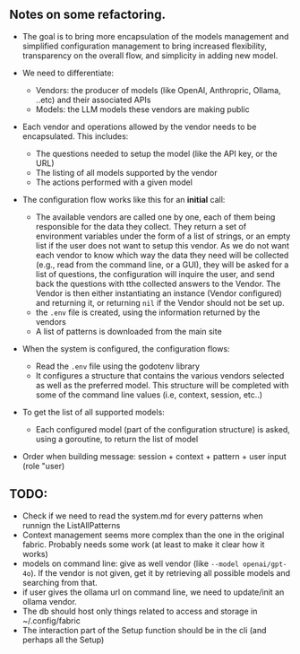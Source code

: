 ## Notes on some refactoring.

- The goal is to bring more encapsulation of the models management and simplified configuration management to bring increased flexibility, transparency on the overall flow, and simplicity in adding new model.
- We need to differentiate:
  - Vendors: the producer of models (like OpenAI, Anthropric, Ollama, ..etc) and their associated APIs
  - Models: the LLM models these vendors are making public
- Each vendor and operations allowed by the vendor needs to be encapsulated. This includes:
  - The questions needed to setup the model (like the API key, or the URL)
  - The listing of all models supported by the vendor
  - The actions performed with a given model

- The configuration flow works like this for an **initial** call:
  - The available vendors are called one by one, each of them being responsible for the data they collect. They return a set of environment variables under the form of a list of strings, or an empty list if the user does not want to setup this vendor. As we do not want each vendor to know which way the data they need will be collected (e.g., read from the command line, or a GUI), they will be asked for a list of questions, the configuration will inquire the user, and send back the questions with tthe collected answers to the Vendor. The Vendor is then either instantiating an instance (Vendor configured) and returning it, or returning `nil` if the Vendor should not be set up.
  - the `.env` file is created, using the information returned by the vendors
  - A list of patterns is downloaded from the main site

- When the system is configured, the configuration flows:
  - Read the `.env` file using the godotenv library
  - It configures a structure that contains the various vendors selected as well as the preferred model. This structure will be completed with some of the command line values (i.e, context, session, etc..)

- To get the list of all supported models:
  - Each configured model (part of the configuration structure) is asked, using a goroutine, to return the list of model

- Order when building message: session + context + pattern + user input (role "user)


## TODO:
- Check if we need to read the system.md for every patterns when runnign the ListAllPatterns
- Context management seems more complex than the one in the original fabric. Probably needs some work (at least to make it clear how it works)
- models on command line: give as well vendor (like `--model openai/gpt-4o`). If the vendor is not given, get it by retrieving all possible models and searching from that.
- if user gives the ollama url on command line, we need to update/init an ollama vendor.
- The db should host only things related to access and storage in ~/.config/fabric
- The interaction part of the Setup function should be in the cli (and perhaps all the Setup)
